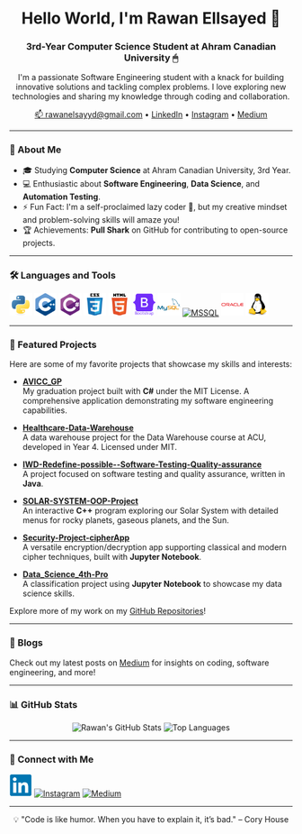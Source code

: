 <h1 align="center">Hello World, I'm Rawan Ellsayed 👋</h1>
<h3 align="center">3rd-Year Computer Science Student at Ahram Canadian University 🖱</h3>

<p align="center">
  I'm a passionate Software Engineering student with a knack for building innovative solutions and tackling complex problems. I love exploring new technologies and sharing my knowledge through coding and collaboration.
</p>

<p align="center">
  <a href="mailto:rawanelsayyd@gmail.com">📫 rawanelsayyd@gmail.com</a> • 
  <a href="https://www.linkedin.com/in/rawan-elsayyd-863237225">LinkedIn</a> • 
  <a href="https://instagram.com/rawanallsayed">Instagram</a> • 
  <a href="https://medium.com/@rawanelsayyd">Medium</a>
</p>

---

### 🚀 About Me
- 🎓 Studying **Computer Science** at Ahram Canadian University, 3rd Year.
- 💻 Enthusiastic about **Software Engineering**, **Data Science**, and **Automation Testing**.
- ⚡ Fun Fact: I'm a self-proclaimed lazy coder 🦥, but my creative mindset and problem-solving skills will amaze you!
- 🏆 Achievements: **Pull Shark** on GitHub for contributing to open-source projects.

---

### 🛠️ Languages and Tools
<p align="left">
  <a href="https://www.python.org" target="_blank" rel="noreferrer"><img src="https://raw.githubusercontent.com/devicons/devicon/master/icons/python/python-original.svg" alt="Python" width="40" height="40"/></a>
  <a href="https://www.w3schools.com/cpp/" target="_blank" rel="noreferrer"><img src="https://raw.githubusercontent.com/devicons/devicon/master/icons/cplusplus/cplusplus-original.svg" alt="C++" width="40" height="40"/></a>
  <a href="https://www.w3schools.com/cs/" target="_blank" rel="noreferrer"><img src="https://raw.githubusercontent.com/devicons/devicon/master/icons/csharp/csharp-original.svg" alt="C#" width="40" height="40"/></a>
  <a href="https://www.w3schools.com/css/" target="_blank" rel="noreferrer"><img src="https://raw.githubusercontent.com/devicons/devicon/master/icons/css3/css3-original-wordmark.svg" alt="CSS3" width="40" height="40"/></a>
  <a href="https://www.w3.org/html/" target="_blank" rel="noreferrer"><img src="https://raw.githubusercontent.com/devicons/devicon/master/icons/html5/html5-original-wordmark.svg" alt="HTML5" width="40" height="40"/></a>
  <a href="https://getbootstrap.com" target="_blank" rel="noreferrer"><img src="https://raw.githubusercontent.com/devicons/devicon/master/icons/bootstrap/bootstrap-plain-wordmark.svg" alt="Bootstrap" width="40" height="40"/></a>
  <a href="https://www.mysql.com/" target="_blank" rel="noreferrer"><img src="https://raw.githubusercontent.com/devicons/devicon/master/icons/mysql/mysql-original-wordmark.svg" alt="MySQL" width="40" height="40"/></a>
  <a href="https://www.microsoft.com/en-us/sql-server" target="_blank" rel="noreferrer"><img src="https://www.svgrepo.com/show/303229/microsoft-sql-server-logo.svg" alt="MSSQL" width="40" height="40"/></a>
  <a href="https://www.oracle.com/" target="_blank" rel="noreferrer"><img src="https://raw.githubusercontent.com/devicons/devicon/master/icons/oracle/oracle-original.svg" alt="Oracle" width="40" height="40"/></a>
  <a href="https://www.linux.org/" target="_blank" rel="noreferrer"><img src="https://raw.githubusercontent.com/devicons/devicon/master/icons/linux/linux-original.svg" alt="Linux" width="40" height="40"/></a>
</p>

---

### 🌟 Featured Projects
Here are some of my favorite projects that showcase my skills and interests:

- **[AVICC_GP](https://github.com/Merrn60/AVICC_GP)**  
  My graduation project built with **C#** under the MIT License. A comprehensive application demonstrating my software engineering capabilities.

- **[Healthcare-Data-Warehouse](https://github.com/Merrn60/Healthcare-Data-Warehouse)**  
  A data warehouse project for the Data Warehouse course at ACU, developed in Year 4. Licensed under MIT.

- **[IWD-Redefine-possible--Software-Testing-Quality-assurance](https://github.com/Merrn60/IWD-Redefine-possible--Software-Testing-Quality-assurance)**  
  A project focused on software testing and quality assurance, written in **Java**.

- **[SOLAR-SYSTEM-OOP-Project](https://github.com/Merrn60/SOLAR-SYSTEM-OOP-Project)**  
  An interactive **C++** program exploring our Solar System with detailed menus for rocky planets, gaseous planets, and the Sun.

- **[Security-Project-cipherApp](https://github.com/Merrn60/Security-Project-cipherApp)**  
  A versatile encryption/decryption app supporting classical and modern cipher techniques, built with **Jupyter Notebook**.

- **[Data_Science_4th-Pro](https://github.com/Merrn60/Data-Science_4th-Pro)**  
  A classification project using **Jupyter Notebook** to showcase my data science skills.

Explore more of my work on my [GitHub Repositories](https://github.com/Merrn60?tab=repositories)!

---

### 📝 Blogs
<!-- BLOG-POST-LIST:START -->
Check out my latest posts on [Medium](https://medium.com/@rawanelsayyd) for insights on coding, software engineering, and more!
<!-- BLOG-POST-LIST:END -->

---

### 📊 GitHub Stats
<p align="center">
  <img src="https://github-readme-stats.vercel.app/api?username=Merrn60&show_icons=true&theme=radical" alt="Rawan's GitHub Stats" />
  <img src="https://github-readme-stats.vercel.app/api/top-langs/?username=Merrn60&layout=compact&theme=radical" alt="Top Languages" />
</p>

---

### 🤝 Connect with Me
<p align="left">
  <a href="https://www.linkedin.com/in/rawan-elsayyd-863237225" target="_blank"><img src="https://raw.githubusercontent.com/devicons/devicon/master/icons/linkedin/linkedin-original.svg" alt="LinkedIn" width="40" height="40"/></a>
  <a href="https://instagram.com/rawanallsayed" target="_blank"><img src="https://raw.githubusercontent.com/rahuldkjain/github-profile-readme-generator/master/src/images/icons/Social/instagram.svg" alt="Instagram" width="40" height="40"/></a>
  <a href="https://medium.com/@rawanelsayyd" target="_blank"><img src="https://raw.githubusercontent.com/rahuldkjain/github-profile-readme-generator/master/src/images/icons/Social/medium.svg" alt="Medium" width="40" height="40"/></a>
</p>

---

<p align="center">💡 "Code is like humor. When you have to explain it, it’s bad." – Cory House</p>
